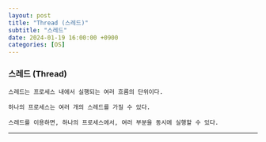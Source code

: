 ```yaml
---
layout: post
title: "Thread (스레드)"
subtitle: "스레드"
date: 2024-01-19 16:00:00 +0900
categories: [OS]
---
```


### 스레드 (Thread)

    스레드는 프로세스 내에서 실행되는 여러 흐름의 단위이다.

    하나의 프로세스는 여러 개의 스레드를 가질 수 있다.

    스레드를 이용하면, 하나의 프로세스에서, 여러 부분을 동시에 실행할 수 있다.


<hr>



